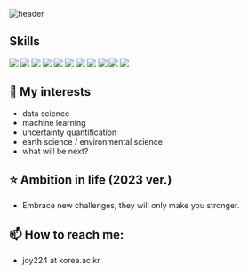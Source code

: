 ![header](https://capsule-render.vercel.app/api?type=waving&color=auto&height=300&section=header&text=Jung%20A%20Lim&fontSize=90&animation=fadeIn&fontAlignY=38)

## Skills
<img src="https://img.shields.io/badge/Python-yellow?style=flat&logo=Python&logoColor=white"/> <img src="https://img.shields.io/badge/R-orange?style=flat&logo=R&logoColor=white"/> <img src="https://img.shields.io/badge/SQL-red?style=flat&logo=SQL&logoColor=white"/> <img src="https://img.shields.io/badge/C-green?style=flat&logo=C&logoColor=white"/> <img src="https://img.shields.io/badge/Java-green?style=flat&logo=Java&logoColor=white"/> <img src="https://img.shields.io/badge/Javascript-pink?style=flat&logo=Javascript&logoColor=white"/> <img src="https://img.shields.io/badge/jQuery-purple?style=flat&logo=jQuery&logoColor=white"/> <img src="https://img.shields.io/badge/Ajax-blue?style=flat&logo=Ajax&logoColor=white"/> <img src="https://img.shields.io/badge/HTML-skyblue?style=flat&logo=HTML&logoColor=white"/> <img src="https://img.shields.io/badge/CSS-green?style=flat&logo=CSS&logoColor=white"/> <img src="https://img.shields.io/badge/Markdown-gray?style=flat&logo=Markdown&logoColor=white"/> 


## 💙 My interests 
- data science
- machine learning
- uncertainty quantification
- earth science / environmental science
- what will be next?

## ⭐ Ambition in life (2023 ver.)
- Embrace new challenges, they will only make you stronger.

## 📫 How to reach me: 
- joy224 at korea.ac.kr




